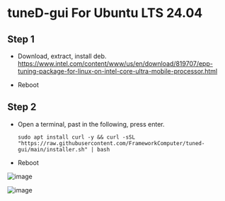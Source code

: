 # tuneD-gui For Ubuntu LTS 24.04

## Step 1

- Download, extract, install deb. https://www.intel.com/content/www/us/en/download/819707/epp-tuning-package-for-linux-on-intel-core-ultra-mobile-processor.html

- Reboot

## Step 2

- Open a terminal, past in the following, press enter.

  ```
  sudo apt install curl -y && curl -sSL "https://raw.githubusercontent.com/FrameworkComputer/tuned-gui/main/installer.sh" | bash
  ```

- Reboot

![image](https://raw.githubusercontent.com/FrameworkComputer/tuned-gui/main/images/dark.png)

![image](https://raw.githubusercontent.com/FrameworkComputer/tuned-gui/main/images/light.png)
